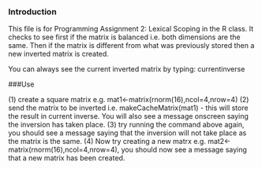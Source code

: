 ### Introduction

This file is for Programming Assignment 2: Lexical Scoping in the R class. It checks to see first if the matrix is balanced i.e. both dimensions are the same. Then if the matrix is different from what was previously stored then a new inverted matrix is created.

You can always see the current inverted matrix by typing: currentinverse


###Use

(1) create a square matrix e.g. mat1<-matrix(rnorm(16),ncol=4,nrow=4)
(2) send the matrix to be inverted i.e. makeCacheMatrix(mat1) - this will store the result in current inverse. You will also see a message onscreen saying the inversion has taken place.
(3) try running the command above again, you should see a message saying that the inversion will not take place as the matrix is the same.
(4) Now try creating a new matrx e.g. mat2<-matrix(rnorm(16),ncol=4,nrow=4), you should now see a message saying that a new matrix has been created.